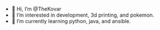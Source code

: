 - 👋 Hi, I’m @TheKovar
- 👀 I’m interested in development, 3d printing, and pokemon.
- 🌱 I’m currently learning python, java, and ansible.

<!---
TheKovar/TheKovar is a ✨ special ✨ repository because its `README.md` (this file) appears on your GitHub profile.
You can click the Preview link to take a look at your changes.
--->
